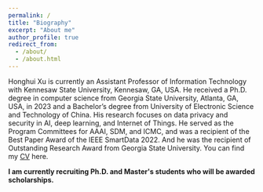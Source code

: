 ```yaml
---
permalink: /
title: "Biography"
excerpt: "About me"
author_profile: true
redirect_from:
  - /about/
  - /about.html
---
```


Honghui Xu is currently an Assistant Professor of Information Technology with Kennesaw State University, Kennesaw, GA, USA.
He received a Ph.D. degree in computer science from Georgia State University, Atlanta, GA, USA, in 2023 and a Bachelor’s degree from University of Electronic Science and Technology of China.
His research focuses on data privacy and security in AI, deep learning, and Internet of Things.
He served as the Program Committees for AAAI, SDM, and ICMC, and was a recipient of the Best Paper Award of the IEEE SmartData 2022.
And he was the recipient of Outstanding Research Award from Georgia State University.
You can find my [CV](../assets/Honghui_Xu_CV.pdf) here.

**I am currently recruiting Ph.D. and Master's students who will be awarded scholarships.**
